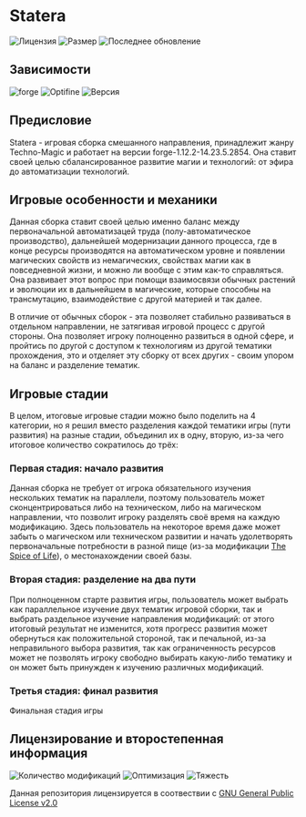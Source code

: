 # Statera
![Лицензия](https://img.shields.io/github/license/Avandelta/Statera?label=%D0%9B%D0%B8%D1%86%D0%B5%D0%BD%D0%B7%D0%B8%D1%8F&style=flat-square)
![Размер](https://img.shields.io/github/repo-size/Avandelta/Statera?label=%D0%A0%D0%B0%D0%B7%D0%BC%D0%B5%D1%80&style=flat-square)
![Последнее обновление](https://img.shields.io/github/last-commit/Avandelta/Statera?label=%D0%9F%D0%BE%D1%81%D0%BB%D0%B5%D0%B4%D0%BD%D0%B5%D0%B5%20%D0%BE%D0%B1%D0%BD%D0%BE%D0%B2%D0%BB%D0%B5%D0%BD%D0%B8%D0%B5&style=flat-square)

## Зависимости

![forge](https://img.shields.io/badge/forge-14.23.5.2854-brightgreen?style=flat-square)
![Optifine](https://img.shields.io/badge/Optifine-OptiFine%201.12.2%20HD%20U%20F6%20pre1-brightgreen?style=flat-square)
![Версия](https://img.shields.io/badge/%D0%92%D0%B5%D1%80%D1%81%D0%B8%D1%8F-1.0.1-green?style=flat-square)

## Предисловие

Statera - игровая сборка смешанного направления, принадлежит жанру Techno-Magic и работает на версии forge-1.12.2-14.23.5.2854. Она ставит своей целью сбалансированное развитие магии и технологий: от эфира до автоматизации технологий.

## Игровые особенности и механики

Данная сборка ставит своей целью именно баланс между первоначальной автоматизацей труда (полу-автоматическое производство), дальнейшей модернизации данного процесса, где в конце ресурсы производятся на автоматическом уровне и появлении магических свойств из немагических, свойствах магии как в повседневной жизни, и можно ли вообще с этим как-то справляться. Она развивает этот вопрос при помощи взаимосвязи обычных растений и эволюции их в дальнейшем в магические, которые способны на трансмутацию, взаимодействие с другой материей и так далее.

В отличие от обычных сборок - эта позволяет стабильно развиваться в отдельном направлении, не затягивая игровой процесс с другой стороны. Она позволяет игроку полноценно развиться в одной сфере, и пройтись по другой с доступом к технологиям из другой тематики прохождения, это и отделяет эту сборку от всех других - своим упором на баланс и разделение тематик.

## Игровые стадии

В целом, итоговые игровые стадии можно было поделить на 4 категории, но я решил вместо разделения каждой тематики игры (пути развития) на разные стадии, объединил их в одну, вторую, из-за чего итоговое количество сократилось до трёх:

### Первая стадия: начало развития

Данная сборка не требует от игрока обязательного изучения нескольких тематик на параллели, поэтому пользователь может сконцентрироваться либо на техническом, либо на магическом направлении, что позволит игроку разделять своё время на каждую модификацию. Здесь пользователь на некоторое время даже может забыть о магическом или техническом развитии и начать удолетворять первоначальные потребности в разной пище (из-за модификации [The Spice of Life](https://www.curseforge.com/minecraft/mc-mods/the-spice-of-life)), о местонахождении своей базы.

### Вторая стадия: разделение на два пути

При полноценном старте развития игры, пользователь может выбрать как параллельное изучение двух тематик игровой сборки, так и выбрать раздельное изучение направления модификаций: от этого итоговый результат не изменится, хотя прогресс развития может обернуться как положительной стороной, так и печальной, из-за неправильного выбора развития, так как ограниченность ресурсов может не позволять игроку свободно выбирать какую-либо тематику и он может быть принужден к изучению различных модификаций.

### Третья стадия: финал развития

Финальная стадия игры

## Лицензирование и второстепенная информация

![Количество модификаций](https://img.shields.io/badge/%D0%9A%D0%BE%D0%BB%D0%B8%D1%87%D0%B5%D1%81%D1%82%D0%B2%D0%BE%20%D0%BC%D0%BE%D0%B4%D0%B8%D1%84%D0%B8%D0%BA%D0%B0%D1%86%D0%B8%D0%B9-158%20(175)-green?style=flat-square)
![Оптимизация](https://img.shields.io/badge/Оптимизация-A-green?style=flat-square)
![Тяжесть](https://img.shields.io/badge/Тяжесть-56%-green?style=flat-square)

Данная репозитория лицензируется в соотвествии с [GNU General Public License v2.0](https://github.com/Avandelta/Statera/blob/master/LICENSE)

